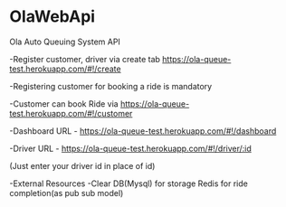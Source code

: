# OlaWebApi
Ola Auto Queuing System API

-Register customer, driver via create tab https://ola-queue-test.herokuapp.com/#!/create

-Registering customer for booking a ride is mandatory

-Customer can book Ride via https://ola-queue-test.herokuapp.com/#!/customer

-Dashboard URL - https://ola-queue-test.herokuapp.com/#!/dashboard

-Driver URL - https://ola-queue-test.herokuapp.com/#!/driver/:id

(Just enter your driver id in place of id)

-External Resources -Clear DB(Mysql) for storage
Redis for ride completion(as pub sub model)
